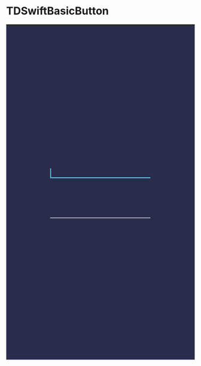 # TDSwiftBasicButton
<p align="center">
  <img src="./README/Images/TDSwiftLineTextField.png"/>
</p>
